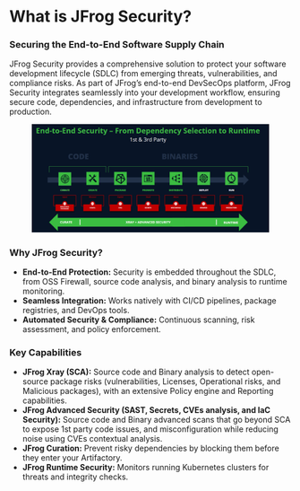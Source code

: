 # What is JFrog Security?

### Securing the End-to-End Software Supply Chain

JFrog Security provides a comprehensive solution to protect your software development lifecycle (SDLC) from emerging threats, vulnerabilities, and compliance risks. As part of JFrog’s end-to-end DevSecOps platform, JFrog Security integrates seamlessly into your development workflow, ensuring secure code, dependencies, and infrastructure from development to production.

<figure><img src=".gitbook/assets/e2e.png" alt=""><figcaption></figcaption></figure>

### Why JFrog Security?

* **End-to-End Protection:** Security is embedded throughout the SDLC, from OSS Firewall, source code analysis, and binary analysis to runtime monitoring.
* **Seamless Integration:** Works natively with CI/CD pipelines, package registries, and DevOps tools.
* **Automated Security & Compliance:** Continuous scanning, risk assessment, and policy enforcement.

### Key Capabilities

* **JFrog Xray (SCA):** Source code and Binary analysis to detect open-source package risks (vulnerabilities, Licenses, Operational risks, and Malicious packages), with an extensive Policy engine and Reporting capabilities.
* **JFrog Advanced Security (SAST, Secrets, CVEs analysis, and IaC Security):** Source code and Binary advanced scans that go beyond SCA to expose 1st party code issues, and misconfiguration while reducing noise using CVEs contextual analysis.
* **JFrog Curation:** Prevent risky dependencies by blocking them before they enter your Artifactory.
* **JFrog Runtime Security:** Monitors running Kubernetes clusters for threats and integrity checks.
